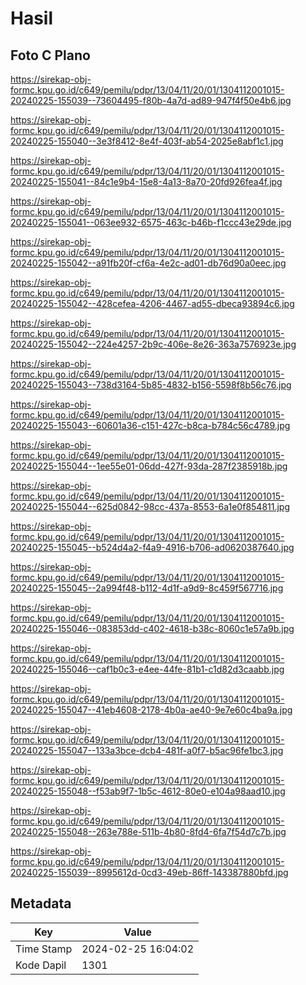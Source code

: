 # Hasil

## Foto C Plano

https://sirekap-obj-formc.kpu.go.id/c649/pemilu/pdpr/13/04/11/20/01/1304112001015-20240225-155039--73604495-f80b-4a7d-ad89-947f4f50e4b6.jpg

https://sirekap-obj-formc.kpu.go.id/c649/pemilu/pdpr/13/04/11/20/01/1304112001015-20240225-155040--3e3f8412-8e4f-403f-ab54-2025e8abf1c1.jpg

https://sirekap-obj-formc.kpu.go.id/c649/pemilu/pdpr/13/04/11/20/01/1304112001015-20240225-155041--84c1e9b4-15e8-4a13-8a70-20fd926fea4f.jpg

https://sirekap-obj-formc.kpu.go.id/c649/pemilu/pdpr/13/04/11/20/01/1304112001015-20240225-155041--063ee932-6575-463c-b46b-f1ccc43e29de.jpg

https://sirekap-obj-formc.kpu.go.id/c649/pemilu/pdpr/13/04/11/20/01/1304112001015-20240225-155042--a91fb20f-cf6a-4e2c-ad01-db76d90a0eec.jpg

https://sirekap-obj-formc.kpu.go.id/c649/pemilu/pdpr/13/04/11/20/01/1304112001015-20240225-155042--428cefea-4206-4467-ad55-dbeca93894c6.jpg

https://sirekap-obj-formc.kpu.go.id/c649/pemilu/pdpr/13/04/11/20/01/1304112001015-20240225-155042--224e4257-2b9c-406e-8e26-363a7576923e.jpg

https://sirekap-obj-formc.kpu.go.id/c649/pemilu/pdpr/13/04/11/20/01/1304112001015-20240225-155043--738d3164-5b85-4832-b156-5598f8b56c76.jpg

https://sirekap-obj-formc.kpu.go.id/c649/pemilu/pdpr/13/04/11/20/01/1304112001015-20240225-155043--60601a36-c151-427c-b8ca-b784c56c4789.jpg

https://sirekap-obj-formc.kpu.go.id/c649/pemilu/pdpr/13/04/11/20/01/1304112001015-20240225-155044--1ee55e01-06dd-427f-93da-287f2385918b.jpg

https://sirekap-obj-formc.kpu.go.id/c649/pemilu/pdpr/13/04/11/20/01/1304112001015-20240225-155044--625d0842-98cc-437a-8553-6a1e0f854811.jpg

https://sirekap-obj-formc.kpu.go.id/c649/pemilu/pdpr/13/04/11/20/01/1304112001015-20240225-155045--b524d4a2-f4a9-4916-b706-ad0620387640.jpg

https://sirekap-obj-formc.kpu.go.id/c649/pemilu/pdpr/13/04/11/20/01/1304112001015-20240225-155045--2a994f48-b112-4d1f-a9d9-8c459f567716.jpg

https://sirekap-obj-formc.kpu.go.id/c649/pemilu/pdpr/13/04/11/20/01/1304112001015-20240225-155046--083853dd-c402-4618-b38c-8060c1e57a9b.jpg

https://sirekap-obj-formc.kpu.go.id/c649/pemilu/pdpr/13/04/11/20/01/1304112001015-20240225-155046--caf1b0c3-e4ee-44fe-81b1-c1d82d3caabb.jpg

https://sirekap-obj-formc.kpu.go.id/c649/pemilu/pdpr/13/04/11/20/01/1304112001015-20240225-155047--41eb4608-2178-4b0a-ae40-9e7e60c4ba9a.jpg

https://sirekap-obj-formc.kpu.go.id/c649/pemilu/pdpr/13/04/11/20/01/1304112001015-20240225-155047--133a3bce-dcb4-481f-a0f7-b5ac96fe1bc3.jpg

https://sirekap-obj-formc.kpu.go.id/c649/pemilu/pdpr/13/04/11/20/01/1304112001015-20240225-155048--f53ab9f7-1b5c-4612-80e0-e104a98aad10.jpg

https://sirekap-obj-formc.kpu.go.id/c649/pemilu/pdpr/13/04/11/20/01/1304112001015-20240225-155048--263e788e-511b-4b80-8fd4-6fa7f54d7c7b.jpg

https://sirekap-obj-formc.kpu.go.id/c649/pemilu/pdpr/13/04/11/20/01/1304112001015-20240225-155039--8995612d-0cd3-49eb-86ff-143387880bfd.jpg


## Metadata

| Key        | Value               |
| ---------- | ------------------- |
| Time Stamp | 2024-02-25 16:04:02 |
| Kode Dapil | 1301                |



